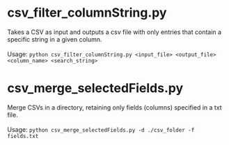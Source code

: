 # csv_filter_columnString.py
Takes a CSV as input and outputs a csv file with only entries that contain a specific string in a given column.<br><br>
Usage: `python csv_filter_columnString.py <input_file> <output_file> <column_name> <search_string>`

# csv_merge_selectedFields.py
Merge CSVs in a directory, retaining only fields (columns) specified in a txt file.<br><br>
Usage: `python csv_merge_selectedFields.py -d ./csv_folder -f fields.txt`
